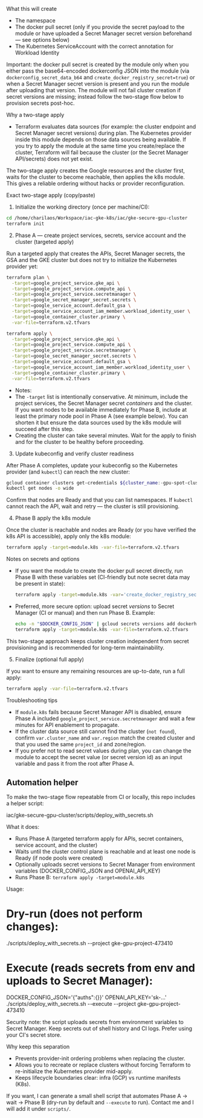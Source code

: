 
What this will create

- The namespace
- The docker pull secret (only if you provide the secret payload to the module or have uploaded a Secret Manager secret version beforehand — see options below)
- The Kubernetes ServiceAccount with the correct annotation for Workload Identity

Important: the docker pull secret is created by the module only when you either pass the base64-encoded dockerconfig JSON into the module (via `dockerconfig_secret_data_b64` and `create_docker_registry_secret=true`) or when a Secret Manager secret version is present and you run the module after uploading that version. The module will not fail cluster creation if secret versions are missing; instead follow the two-stage flow below to provision secrets post-hoc.

Why a two-stage apply
- Terraform evaluates data sources (for example: the cluster endpoint and Secret Manager secret versions) during plan. The Kubernetes provider inside this module depends on those data sources being available. If you try to apply the module at the same time you create/replace the cluster, Terraform will fail because the cluster (or the Secret Manager API/secrets) does not yet exist.

The two-stage apply creates the Google resources and the cluster first, waits for the cluster to become reachable, then applies the k8s module. This gives a reliable ordering without hacks or provider reconfiguration.

Exact two-stage apply (copy/paste)
1) Initialize the working directory (once per machine/CI):

```bash
cd /home/charilaos/Workspace/iac-gke-k8s/iac/gke-secure-gpu-cluster
terraform init
```

2) Phase A — create project services, secrets, service account and the cluster (targeted apply)

Run a targeted apply that creates the APIs, Secret Manager secrets, the GSA and the GKE cluster but does not try to initialize the Kubernetes provider yet:

```bash
terraform plan \
  -target=google_project_service.gke_api \
  -target=google_project_service.compute_api \
  -target=google_project_service.secretmanager \
  -target=google_secret_manager_secret.secrets \
  -target=google_service_account.default_gsa \
  -target=google_service_account_iam_member.workload_identity_user \
  -target=google_container_cluster.primary \
  -var-file=terraform.v2.tfvars

terraform apply \
  -target=google_project_service.gke_api \
  -target=google_project_service.compute_api \
  -target=google_project_service.secretmanager \
  -target=google_secret_manager_secret.secrets \
  -target=google_service_account.default_gsa \
  -target=google_service_account_iam_member.workload_identity_user \
  -target=google_container_cluster.primary \
  -var-file=terraform.v2.tfvars
```

- Notes:
- The `-target` list is intentionally conservative. At minimum, include the project services, the Secret Manager secret *containers* and the cluster. If you want nodes to be available immediately for Phase B, include at least the primary node pool in Phase A (see example below). You can shorten it but ensure the data sources used by the k8s module will succeed after this step.
- Creating the cluster can take several minutes. Wait for the apply to finish and for the cluster to be healthy before proceeding.

3) Update kubeconfig and verify cluster readiness

After Phase A completes, update your kubeconfig so the Kubernetes provider (and `kubectl`) can reach the new cluster:

```bash
gcloud container clusters get-credentials ${cluster_name:-gpu-spot-cluster} --zone ${zone:-europe-west4-a} --project ${project_id:-gke-gpu-project-473410}
kubectl get nodes -o wide
```

Confirm that nodes are Ready and that you can list namespaces. If `kubectl` cannot reach the API, wait and retry — the cluster is still provisioning.

4) Phase B  apply the k8s module

Once the cluster is reachable and nodes are Ready (or you have verified the k8s API is accessible), apply only the k8s module:

```bash
terraform apply -target=module.k8s -var-file=terraform.v2.tfvars
```

Notes on secrets and options
- If you want the module to create the docker pull secret directly, run Phase B with these variables set (CI-friendly but note secret data may be present in state):

  ```bash
  terraform apply -target=module.k8s -var='create_docker_registry_secret=true' -var='dockerconfig_secret_data_b64=<base64-encoded-dockerconfigjson>' -var-file=terraform.v2.tfvars
  ```

- Preferred, more secure option: upload secret *versions* to Secret Manager (CI or manual) and then run Phase B. Example:

  ```bash
  echo -n "$DOCKER_CONFIG_JSON" | gcloud secrets versions add dockerhub-ro-pat --data-file=- --project=<project>
  terraform apply -target=module.k8s -var-file=terraform.v2.tfvars
  ```

This two-stage approach keeps cluster creation independent from secret provisioning and is recommended for long-term maintainability.

5) Finalize (optional full apply)

If you want to ensure any remaining resources are up-to-date, run a full apply:

```bash
terraform apply -var-file=terraform.v2.tfvars
```

Troubleshooting tips
- If `module.k8s` fails because Secret Manager API is disabled, ensure Phase A included `google_project_service.secretmanager` and wait a few minutes for API enablement to propagate.
- If the cluster data source still cannot find the cluster (`not found`), confirm `var.cluster_name` and `var.region` match the created cluster and that you used the same `project_id` and zone/region.
- If you prefer not to read secret values during plan, you can change the module to accept the secret value (or secret version id) as an input variable and pass it from the root after Phase A.

Automation helper
-----------------
To make the two-stage flow repeatable from CI or locally, this repo includes a helper script:

  iac/gke-secure-gpu-cluster/scripts/deploy_with_secrets.sh

What it does:
- Runs Phase A (targeted terraform apply for APIs, secret containers, service account, and the cluster)
- Waits until the cluster control plane is reachable and at least one node is Ready (if node pools were created)
- Optionally uploads secret versions to Secret Manager from environment variables (DOCKER_CONFIG_JSON and OPENAI_API_KEY)
- Runs Phase B: `terraform apply -target=module.k8s`

Usage:

  # Dry-run (does not perform changes):
  ./scripts/deploy_with_secrets.sh --project gke-gpu-project-473410

  # Execute (reads secrets from env and uploads to Secret Manager):
  DOCKER_CONFIG_JSON='{"auths":{}}' OPENAI_API_KEY='sk-...' ./scripts/deploy_with_secrets.sh --execute --project gke-gpu-project-473410

Security note: the script uploads secrets from environment variables to Secret Manager. Keep secrets out of shell history and CI logs. Prefer using your CI's secret store.

Why keep this separation
- Prevents provider-init ordering problems when replacing the cluster.
- Allows you to recreate or replace clusters without forcing Terraform to re-initialize the Kubernetes provider mid-apply.
- Keeps lifecycle boundaries clear: infra (GCP) vs runtime manifests (K8s).

If you want, I can generate a small shell script that automates Phase A -> wait -> Phase B (dry-run by default and `--execute` to run). Contact me and I will add it under `scripts/`.
